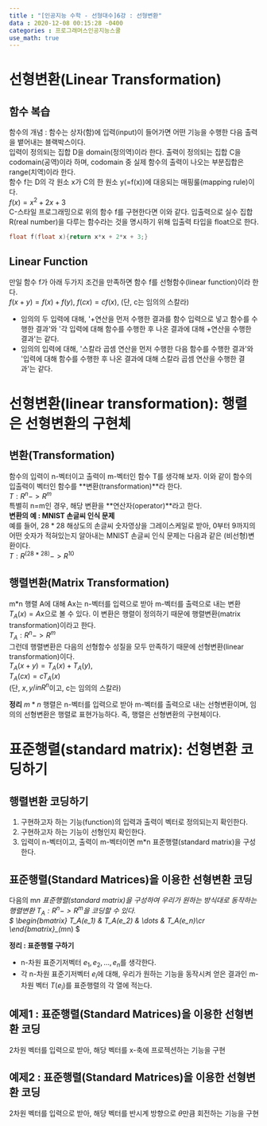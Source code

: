 ```yaml
---
title : "[인공지능 수학 - 선형대수]6강 : 선형변환"
data : 2020-12-08 00:15:28 -0400
categories : 프로그래머스인공지능스쿨
use_math: true
---
```

# 선형변환(Linear Transformation)
## 함수 복습
함수의 개념 : 함수는 상자(함)에 입력(input)이 들어가면 어떤 기능을 수행한 다음 출력을 뱉어내는 블랙박스이다.  
입력이 정의되는 집합 D을 domain(정의역)이라 한다. 출력이 정의되는 집합 C을 codomain(공역)이라 하며, codomain 중 실제 함수의 출력이 나오는 부분집합은 range(치역)이라 한다.  
함수 f는 D의 각 원소 x가 C의 한 원소 y(=f(x))에 대응되는 매핑룰(mapping rule)이다.  
$f(x) = x^2 + 2x + 3$  
C-스타일 프로그래밍으로 위의 함수 f를 구현한다면 이와 같다. 입출력으로 실수 집합 R(real number)을 다루는 함수라는 것을 명시하기 위해 입출력 타입을 float으로 한다.  
```c
float f(float x){return x*x + 2*x + 3;}
```  
  
## Linear Function
만일 함수 f가 아래 두가지 조건을 만족하면 함수 f를 선형함수(linear function)이라 한다.  
$f(x + y) = f(x) + f(y)$, $f(cx) = cf(x)$, (단, c는 임의의 스칼라)  
- 임의의 두 입력에 대해, '+연산을 먼저 수행한 결과를 함수 입력으로 넣고 함수를 수행한 결과'와 '각 입력에 대해 함수를 수행한 후 나온 결과에 대해 +연산을 수행한 결과'는 같다.
- 임의의 입력에 대해, '스칼라 곱셈 연산을 먼저 수행한 다음 함수를 수행한 결과'와 '입력에 대해 함수를 수행한 후 나온 결과에 대해 스칼라 곱셈 연산을 수행한 결과'는 같다.
  

  
# 선형변환(linear transformation): 행렬은 선형변환의 구현체
## 변환(Transformation)
함수의 입력이 n-벡터이고 출력이 m-벡터인 함수 T를 생각해 보자. 이와 같이 함수의 입출력이 벡터인 함수를 **변환(transformation)**라 한다.  
$T : R^n -> R^m$  
특별히 n=m인 경우, 해당 변환을 **연산자(operator)**라고 한다.  
**변환의 예 : MNIST 손글씨 인식 문제**  
예를 들어, $28*28$ 해상도의 손글씨 숫자영상을 그레이스케일로 받아, 0부터 9까지의 어떤 숫자가 적혀있는지 알아내는 MNIST 손글씨 인식 문제는 다음과 같은 (비선형)변환이다.  
$T : R^(28*28) -> R^10$  
  
## 행렬변환(Matrix Transformation)
m*n 행렬 A에 대해 Ax는 n-벡터를 입력으로 받아 m-벡터를 출력으로 내는 변환 $T_A(x) = Ax$으로 볼 수 있다. 이 변환은 행렬이 정의하기 때문에 행렬변환(matrix transformation)이라고 한다.  
$T_A : R^n -> R^m$  
그런데 행렬변환은 다음의 선형함수 성질을 모두 만족하기 때문에 선형변환(linear transformation)이다.  
$T_A(x+y) = T_A(x) + T_A(y)$,  
$T_A(cx) = cT_A(x)$  
(단, $x,y$$/in R^n$이고, c는 임의의 스칼라)  
  
**정리**
$m*n$ 행렬은 n-벡터를 입력으로 받아 m-벡터를 출력으로 내는 선형변환이며, 임의의 선형변환은 행렬로 표현가능하다. 즉, 행렬은 선형변환의 구현체이다.  
  


# 표준행렬(standard matrix): 선형변환 코딩하기
## 행렬변환 코딩하기
1. 구현하고자 하는 기능(function)의 입력과 출력이 벡터로 정의되는지 확인한다.
2. 구현하고자 하는 기능이 선형인지 확인한다. 
3. 입력이 n-벡터이고, 출력이 m-벡터이면 m*n 표준행렬(standard matrix)을 구성한다.
  
## 표준행렬(Standard Matrices)을 이용한 선형변환 코딩
다음의 m*n 표준행렬(standard matrix)을 구성하여 우리가 원하는 방식대로 동작하는 행렬변환 $T_A : R^n -> R^m$을 코딩할 수 있다.  
$
\begin{bmatrix}
T_A(e_1) & T_A(e_2) & \dots & T_A(e_n)\cr
\end{bmatrix}_(m*n)
$  
  
**정리 : 표준행렬 구하기**  
- n-차원 표준기저벡터 ${e_1, e_2, \dots, e_n}$를 생각한다.
- 각 n-차원 표준기저벡터 $e_i$에 대해, 우리가 원하는 기능을 동작시켜 얻은 결과인 m-차원 벡터 $T(e_i)$를 표준행렬의 각 열에 적는다. 
  
## 예제1 : 표준행렬(Standard Matrices)을 이용한 선형변환 코딩
2차원 벡터를 입력으로 받아, 해당 벡터를 x-축에 프로젝션하는 기능을 구현  
  
## 예제2 : 표준행렬(Standard Matrices)을 이용한 선형변환 코딩
2차원 벡터를 입력으로 받아, 해당 벡터를 반시계 방향으로 $\theta$만큼 회전하는 기능을 구현  